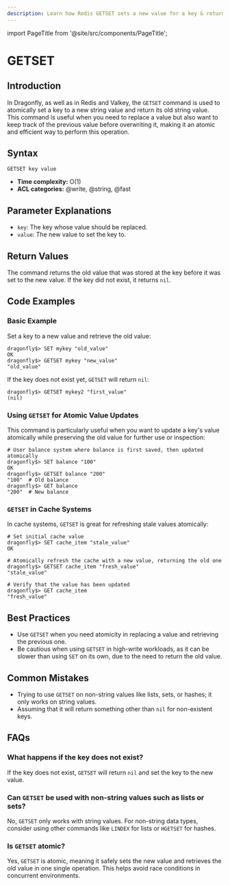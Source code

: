 ```yaml
---
description: Learn how Redis GETSET sets a new value for a key & returns the old value.
---
```


import PageTitle from '@site/src/components/PageTitle';

# GETSET

<PageTitle title="Redis GETSET Command (Documentation) | Dragonfly" />

## Introduction

In Dragonfly, as well as in Redis and Valkey, the `GETSET` command is used to atomically set a key to a new string value and return its old string value.
This command is useful when you need to replace a value but also want to keep track of the previous value before overwriting it, making it an atomic and efficient way to perform this operation.

## Syntax

```shell
GETSET key value
```

- **Time complexity:** O(1)
- **ACL categories:** @write, @string, @fast

## Parameter Explanations

- `key`: The key whose value should be replaced.
- `value`: The new value to set the key to.

## Return Values

The command returns the old value that was stored at the key before it was set to the new value.
If the key did not exist, it returns `nil`.

## Code Examples

### Basic Example

Set a key to a new value and retrieve the old value:

```shell
dragonfly$> SET mykey "old_value"
OK
dragonfly$> GETSET mykey "new_value"
"old_value"
```

If the key does not exist yet, `GETSET` will return `nil`:

```shell
dragonfly$> GETSET mykey2 "first_value"
(nil)
```

### Using `GETSET` for Atomic Value Updates

This command is particularly useful when you want to update a key's value atomically while preserving the old value for further use or inspection:

```shell
# User balance system where balance is first saved, then updated atomically
dragonfly$> SET balance "100"
OK
dragonfly$> GETSET balance "200"
"100"  # Old balance
dragonfly$> GET balance
"200"  # New balance
```

### `GETSET` in Cache Systems

In cache systems, `GETSET` is great for refreshing stale values atomically:

```shell
# Set initial cache value
dragonfly$> SET cache_item "stale_value"
OK

# Atomically refresh the cache with a new value, returning the old one
dragonfly$> GETSET cache_item "fresh_value"
"stale_value"

# Verify that the value has been updated
dragonfly$> GET cache_item
"fresh_value"
```

## Best Practices

- Use `GETSET` when you need atomicity in replacing a value and retrieving the previous one.
- Be cautious when using `GETSET` in high-write workloads, as it can be slower than using `SET` on its own, due to the need to return the old value.

## Common Mistakes

- Trying to use `GETSET` on non-string values like lists, sets, or hashes; it only works on string values.
- Assuming that it will return something other than `nil` for non-existent keys.

## FAQs

### What happens if the key does not exist?

If the key does not exist, `GETSET` will return `nil` and set the key to the new value.

### Can `GETSET` be used with non-string values such as lists or sets?

No, `GETSET` only works with string values.
For non-string data types, consider using other commands like `LINDEX` for lists or `HGETSET` for hashes.

### Is `GETSET` atomic?

Yes, `GETSET` is atomic, meaning it safely sets the new value and retrieves the old value in one single operation.
This helps avoid race conditions in concurrent environments.
